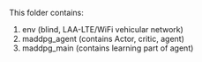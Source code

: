 This folder contains:
  1. env (blind, LAA-LTE/WiFi vehicular network)
  2. maddpg_agent (contains Actor, critic, agent)
  3. maddpg_main  (contains learning part of agent)
